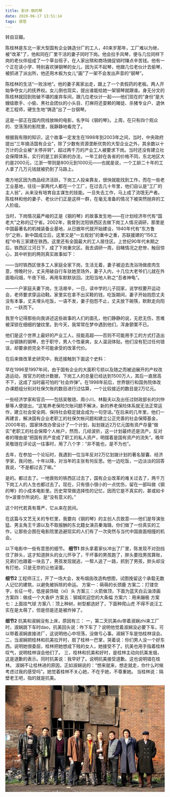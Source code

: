 ```yaml
---
title: 影评-钢的琴
date: 2020-06-17 13:51:14
tags: 感悟
---
```


转自豆瓣。

陈桂林是东北一家大型国有企业铸造分厂的工人，40来岁那年，工厂难以为继，被“改革”了，他和同在厂里干活的妻子同时下岗。他会拉手风琴，便与几位同样下岗的老伙伴组成了一个草台班子，在人家出殡和商场搞促销时赚点辛苦钱。他有一个正在读小学、特别喜欢弹钢琴的女儿，因为买不起琴，他跟几位老伙计去偷琴，被抓进了派出所，他还用木板为女儿“画”了一架不会发出声音的“钢琴”。

陈桂林的生活“一败涂地”。他的妻子离家出走，跟上了一个卖假药的老板。两人开始争夺女儿的抚养权。女儿倒也现实，提出谁能给她一架钢琴就跟谁。身无分文的陈桂林就回到败破不堪的废弃车间，跟几位老伙计一起——他们现在的“身份”是大嫂级歌手、小偷、黑社会团伙的小头目、打麻将还耍赖的赌徒、杀猪专业户、退休老工程师，硬生生地“铸造”出了一台钢琴。

这是一部正在国内院线放映的电影，名字叫《钢的琴》。上周，在只有四个观众的、空荡荡的影院里，我静静地看完了。

根据我有限的知识，这个故事一定发生在1998年到2003年之间，当时，中央政府提出“三年搞活国有企业”，除了少数有资源垄断优势的大型企业之外，其余数以十万计的企业被“关停并转”，超过两千万的产业工人被要求下岗。当时还没有建立社会保障体系，实行的是工龄买断的办法，一年工龄在各省的价格不同，东北地区大约是2000元，江浙一带则是800元到1000元——也就是说，一个工龄二十年的工人拿了几万元钱就被扔到了马路上。

南方地区因为商品经济活跃，下岗工人投亲靠友，很快就能找到工作，而在一些老工业基地，往往一家两代人都在一个工厂，在过去几十年里，他们自认是“工厂的主人翁”，从来没有培育自主谋生的技能。一旦失去工作，马上成了流氓无产者。陈桂林和他的妻子、老伙计们正是这样一群，在毫无准备的情况下被突然抛弃的工人阶级。

当时，下岗情况最严峻的正是《钢的琴》的故事发生地——在计划经济年代有“国老大”之称的辽宁省。2002年，我曾到沈阳铁西区去做下岗工人情况调研，那里是中国最著名的机械装备业基地，从日据年代就开始建设，1940年代有“东方鲁尔”之称，新中国成立后，这里又是“一五规划”的重中之重，苏联援建的“156工程”中有三家建在铁西。这里还有全国最大的工人居住区。上世纪90年代末期之后，铁西区江河日下，成了下岗重灾区。我去调研一周，目睹情况之悲惨，触目惊心，其中听到的两则真实故事如下：

——当时铁西区很多工人家庭全家下岗，生活无着，妻子被迫去洗浴场做皮肉生意，傍晚时分，丈夫用破自行车驮她至场外，妻子入内，十几位大老爷们儿就在外面吸闷烟，午夜下班，再用车默默驮回。沈阳当地人称之“忍者神龟”。

——一户家庭夫妻下岗，生活艰辛，一日，读中学的儿子回家，说学校要开运动会，老师要求穿运动鞋。家里实在拿不出买鞋的钱，吃饭期间，妻子开始抱怨丈夫没有本事，丈夫埋头吃饭，一语不发，妻子抱怨不止，丈夫放下碗筷，默默走向阳台，一跃而下。

我至今记得那些向我讲述这些故事的人们的面孔，他们静静的说，无悲无伤，苦难被深锁在细细的皱纹里。到今天，我常常在梦中遇到他们，浑身颤栗不已。

他们是这个世界上最好的产业工人，技能高超——否则不可能用手工的方式打造出一台钢铸的钢琴，忠于职守，男人个性豪爽，女人温润体贴，他们没有犯过任何错误，却要承担完全不可能承受的改革代价。

在后来做改革史研究中，我还接触到下面这个史料：

早在1996至1997年间，由于国有企业的大面积亏损以及随之而被迫展开的产权改造运动，按官方的统计数据，下岗工人的总量已经达到1500万人，其后一直居高不下，这成了当时最可怕的“社会炸弹”。在1998年前后，世界银行和国务院体改办课题组分别对社保欠账的数目进行过估算，一个比较接近的数目是2万亿元。

一些经济学家和官员——包括吴敬琏、周小川、林毅夫以及出任过财政部长的刘仲藜等人便提出，“这笔养老保险欠账问题不解决，新的养老保险体系就无法正常运作，建立社会安全网、保持社会稳定就会成为一句空话。”在后来的几年里，他们一再建言，解决国有企业老职工的社保欠帐问题和建立公正完善的社会保障基金，2000年初，国家体改办曾设计了一个计划，拟划拨近2万亿元国有资产存量“做实”老职工的社会保障个人帐户，然而，几经波折，这一计划最终还是流产。反对者的理由是“把国有资产变成了职工的私人资产，明摆着是国有资产的流失”。晚年吴敬琏在评论这一往事时，用了八个字：“非不能也，是不为也”。

去年，在参加一个论坛时，我遇到一位当年反对2万亿划拨计划的著名智囊、经济学家，我问他，十年以降，对当年的主张有何反思。他一边吃饭，一边淡淡的回答我说，“不是都过去了嘛。”

是的。都过去了。一地衰败的铁西区过去了，国有企业改革的难关过去了，两千万下岗工人的人生也都过去了。现在，只有很小很小的一点忧伤，留在一部叫做《钢的琴》的小成本电影里。历史常常做选择性的记忆，因而它是不真实的，甚或如卡尔•波普尔所说的，是“没有意义的。”

这个时代若真有尊严，它从来在民间。

在这篇与文艺无关的专栏里，我要向《钢的琴》的主创人员致意——他们是导演张猛、男主角王千源以及不取报酬的东北籍女演员秦海璐，你们做了一份真实的工作，让那些企图在电影院里逃避现实的人们有了一次突然与当代中国直面相撞的机会。


以下电影中一些有意思的细节。
**细节1**
胖头拿着家伙冲出了厂里，陈发现不对劲挡住了胖头，这才知道胖头的女儿怀孕了，干坏事的男孩跑了，胖头要找男孩算账，兄弟们也跟着一块去了，男孩发现就逃，一帮人追了一路，抓到了男孩，胖头却没有打他，只是无奈的让他滚蛋。 

**细节2**
工程师汪工，开了一场大会，发布烟囱改造构想图，试图挽留这个承载无数人记忆的建筑，以避免被拆除的命运。
方案一：萌萌的长颈鹿
方案二：打镂空字，长征一号，低座装饰硅（xī）头
方案三：火箭做顶，下面为蓝天白云油漆画
方案四：做成一个大香炉
方案五：钢城欢迎您的大条幅
方案六：用来蹦极
方案七：上面挂气球
方案八：顶上种树，树型都选好了，下面种爬山虎
不得不说汪工实在是太萌了，但是但是还是被炸掉了。

**细节2**
抗美和淑娴没有上床，原因有三：
一，第二天抗美du带着淑娴zhi来工厂时，淑娴跳下车时dao，抗美回头说：咋下车了？说明他觉着淑娴没必要下车，可以带着淑娴直接进厂，这说明他心中坦荡，没做亏心事。淑娴下车是怕桂林误会。
二，当淑娴把桂林和抗美拉开时，扇了桂林一巴掌，哭着说：你们男人没一个好东西。说明她很委屈，桂林把她想成下贱的女人，她接受不了。抗美也用手指着桂林叹气，说明桂林误会他们了。
三，桂林和抗美和好时，是桂林主动向抗美发烟，这是道歉的表示。同时抗美说：我早好了。说明抗美接受道歉。这也说明错在桂林。
淑娴不让桂林进的原因，正如淑娴说的：“想来就来，想走就走，你什么时候考虑过我的感受吗”。她觉着桂林不关心她，不在乎她，不尊重她。
当桂林说：隔壁老王吧，指的就是抗美。


<div align=center>

![](/img/gangdeqin.jpg)

</div>
